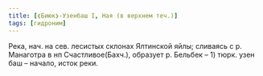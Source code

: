 ```yaml
---
title: [❮Биюк❯-Узенбаш I, Ная (в верхнем теч.)]
tags: [гидроним]
---
```


Река, нач. на сев. лесистых склонах Ялтинской яйлы; сливаясь с р. Манаготра в нп
Счастливое(Бахч.), образует р. Бельбек – 1) тюрк. узен баш – начало, исток реки.
